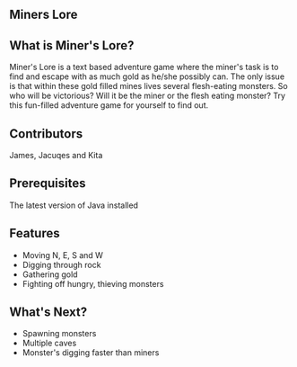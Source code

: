 ## **Miners Lore**

## **What is Miner's Lore?**
Miner's Lore is a text based adventure game where the miner's task
is to find and escape with as much gold as he/she possibly can. 
The only issue is that within these gold filled mines lives
several flesh-eating monsters. So who will be victorious?
Will it be the miner or the flesh eating monster? Try this
fun-filled adventure game for yourself to find out. 

## **Contributors**
James, Jacuqes and Kita

## **Prerequisites**
The latest version of Java installed

## **Features**
* Moving N, E, S and W
* Digging through rock
* Gathering gold
* Fighting off hungry, thieving monsters

## **What's Next?**
* Spawning monsters
* Multiple caves
* Monster's digging faster than miners
